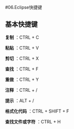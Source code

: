 #06.Eclipse快捷键

## 基本快捷键

 **复制** ：CTRL + C

 **粘贴** ：CTRL + V

 **剪切** ：CTRL + X
 
 **查找** ：CTRL + F
 
 **重做** ：CTRL + Y
 
 **注释** ：CTRL + /
 
 **提示** ：ALT + /
 
 **格式化代码** ：CTRL + SHIFT + F
 
 **查找文件或字符** ：CTRL + H


